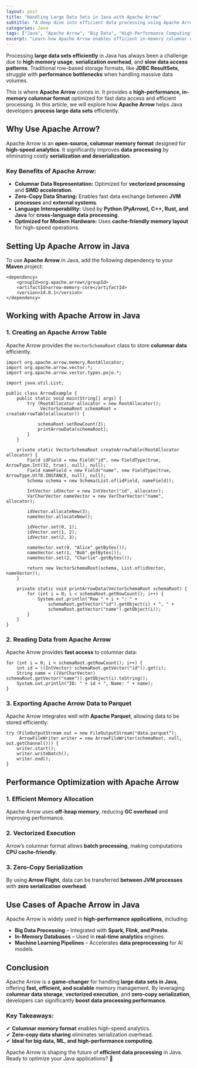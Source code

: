 ```yaml
---
layout: post
title: "Handling Large Data Sets in Java with Apache Arrow"
subtitle: "A deep dive into efficient data processing using Apache Arrow in Java."
categories: Java
tags: ["Java", "Apache Arrow", "Big Data", "High-Performance Computing", "Data Processing", "Memory Optimization"]
excerpt: "Learn how Apache Arrow enables efficient in-memory columnar data processing in Java, reducing memory overhead and improving performance for large-scale data applications."
---
```

Processing **large data sets efficiently** in Java has always been a challenge due to **high memory usage**, **serialization overhead**, and **slow data access patterns**. Traditional row-based storage formats, like **JDBC ResultSets**, struggle with **performance bottlenecks** when handling massive data volumes.

This is where **Apache Arrow** comes in. It provides a **high-performance, in-memory columnar format** optimized for fast data access and efficient processing. In this article, we will explore how **Apache Arrow** helps Java developers **process large data sets** efficiently.

## Why Use Apache Arrow?

Apache Arrow is an **open-source, columnar memory format** designed for **high-speed analytics**. It significantly improves **data processing** by eliminating costly **serialization and deserialization**.

### Key Benefits of Apache Arrow:
- **Columnar Data Representation:** Optimized for **vectorized processing** and **SIMD acceleration**.
- **Zero-Copy Data Sharing:** Enables fast data exchange between **JVM processes** and **external systems**.
- **Language Interoperability:** Used by **Python (PyArrow), C++, Rust, and Java** for **cross-language data processing**.
- **Optimized for Modern Hardware:** Uses **cache-friendly memory layout** for high-speed operations.

## Setting Up Apache Arrow in Java

To use **Apache Arrow** in Java, add the following dependency to your **Maven** project:

```
<dependency>
    <groupId>org.apache.arrow</groupId>
    <artifactId>arrow-memory-core</artifactId>
    <version>14.0.1</version>
</dependency>
```

## Working with Apache Arrow in Java

### 1. **Creating an Apache Arrow Table**

Apache Arrow provides the `VectorSchemaRoot` class to store **columnar data** efficiently.

```
import org.apache.arrow.memory.RootAllocator;
import org.apache.arrow.vector.*;
import org.apache.arrow.vector.types.pojo.*;

import java.util.List;

public class ArrowExample {
    public static void main(String[] args) {
        try (RootAllocator allocator = new RootAllocator();
             VectorSchemaRoot schemaRoot = createArrowTable(allocator)) {

            schemaRoot.setRowCount(3);
            printArrowData(schemaRoot);
        }
    }

    private static VectorSchemaRoot createArrowTable(RootAllocator allocator) {
        Field idField = new Field("id", new FieldType(true, ArrowType.Int(32, true), null), null);
        Field nameField = new Field("name", new FieldType(true, ArrowType.Utf8.INSTANCE, null), null);
        Schema schema = new Schema(List.of(idField, nameField));

        IntVector idVector = new IntVector("id", allocator);
        VarCharVector nameVector = new VarCharVector("name", allocator);

        idVector.allocateNew(3);
        nameVector.allocateNew();

        idVector.set(0, 1);
        idVector.set(1, 2);
        idVector.set(2, 3);

        nameVector.set(0, "Alice".getBytes());
        nameVector.set(1, "Bob".getBytes());
        nameVector.set(2, "Charlie".getBytes());

        return new VectorSchemaRoot(schema, List.of(idVector, nameVector));
    }

    private static void printArrowData(VectorSchemaRoot schemaRoot) {
        for (int i = 0; i < schemaRoot.getRowCount(); i++) {
            System.out.println("Row " + i + ": " +
                schemaRoot.getVector("id").getObject(i) + ", " +
                schemaRoot.getVector("name").getObject(i));
        }
    }
}
```

### 2. **Reading Data from Apache Arrow**

Apache Arrow provides **fast access** to columnar data:

```
for (int i = 0; i < schemaRoot.getRowCount(); i++) {
    int id = ((IntVector) schemaRoot.getVector("id")).get(i);
    String name = ((VarCharVector) schemaRoot.getVector("name")).getObject(i).toString();
    System.out.println("ID: " + id + ", Name: " + name);
}
```

### 3. **Exporting Apache Arrow Data to Parquet**

Apache Arrow integrates well with **Apache Parquet**, allowing data to be stored efficiently:

```
try (FileOutputStream out = new FileOutputStream("data.parquet");
     ArrowFileWriter writer = new ArrowFileWriter(schemaRoot, null, out.getChannel())) {
    writer.start();
    writer.writeBatch();
    writer.end();
}
```

## Performance Optimization with Apache Arrow

### 1. **Efficient Memory Allocation**
Apache Arrow uses **off-heap memory**, reducing **GC overhead** and improving performance.

### 2. **Vectorized Execution**
Arrow’s columnar format allows **batch processing**, making computations **CPU cache-friendly**.

### 3. **Zero-Copy Serialization**
By using **Arrow Flight**, data can be transferred **between JVM processes** with **zero serialization overhead**.

## Use Cases of Apache Arrow in Java

Apache Arrow is widely used in **high-performance applications**, including:

- **Big Data Processing** – Integrated with **Spark, Flink, and Presto**.
- **In-Memory Databases** – Used in **real-time analytics** engines.
- **Machine Learning Pipelines** – Accelerates **data preprocessing** for AI models.

## Conclusion

Apache Arrow is a **game-changer** for handling **large data sets in Java**, offering **fast, efficient, and scalable** memory management. By leveraging **columnar data storage**, **vectorized execution**, and **zero-copy serialization**, developers can significantly **boost data processing performance**.

### Key Takeaways:
✔ **Columnar memory format** enables high-speed analytics.  
✔ **Zero-copy data sharing** eliminates serialization overhead.  
✔ **Ideal for big data, ML, and high-performance computing**.

Apache Arrow is shaping the future of **efficient data processing** in Java. Ready to optimize your Java applications? 🚀
